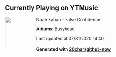 ## Currently Playing on YTMusic

[<img align="left" width="100" src="https://lh3.googleusercontent.com/4JFvImNtUl6zwJqgtm-2haRDmEHvjH1XBtJ1e-dEj-jtG6nbEGj6cGkGCICrPh0gZC8XoLOMG562VUUN">](https://music.youtube.com/channel/UCwGXlFP4Ba5do7KoxRJYgVQ)

Noah Kahan - False Confidence

**Albums**: Busyhead

Last updated at 07/31/2020 14:40

#### Generated with [20chan/github-now](https://github.com/20chan/github-now)


<!--
**20chan/20chan** is a ✨ _special_ ✨ repository because its `README.md` (this file) appears on your GitHub profile.

Here are some ideas to get you started:

- 🔭 I’m currently working on ...
- 🌱 I’m currently learning ...
- 👯 I’m looking to collaborate on ...
- 🤔 I’m looking for help with ...
- 💬 Ask me about ...
- 📫 How to reach me: ...
- 😄 Pronouns: ...
- ⚡ Fun fact: ...
-->
